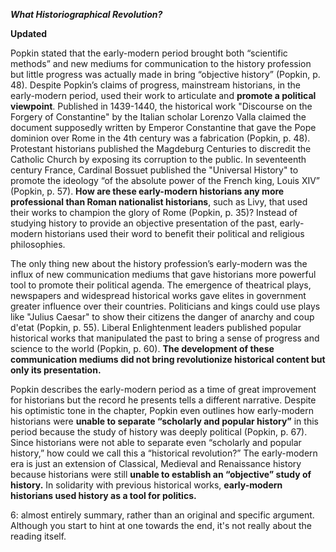 ***What Historiographical Revolution?*** 

**Updated**

Popkin stated that the early-modern period brought both “scientific methods” and new mediums for communication to the history profession but little progress was actually made in bring “objective history” (Popkin, p. 48). Despite Popkin’s claims of progress, mainstream historians, in the early-modern period, used their work to articulate and **promote a political viewpoint**. Published in 1439-1440, the historical work "Discourse on the Forgery of Constantine" by the Italian scholar Lorenzo Valla claimed the document supposedly written by Emperor Constantine that gave the Pope dominion over Rome in the 4th century was a fabrication (Popkin, p. 48). Protestant historians published the Magdeburg Centuries to discredit the Catholic Church by exposing its corruption to the public. In seventeenth century France, Cardinal Bossuet published the "Universal History" to promote the ideology “of the absolute power of the French king, Louis XIV” (Popkin, p. 57). **How are these early-modern historians any more professional than Roman nationalist historians**, such as Livy, that used their works to champion the glory of Rome (Popkin, p. 35)? Instead of studying history to provide an objective presentation of the past, early-modern historians used their word to benefit their political and religious philosophies. 

The only thing new about the history profession’s early-modern was the influx of new communication mediums that gave historians more powerful tool to promote their political agenda. The emergence of theatrical plays, newspapers and widespread historical works gave elites in government greater influence over their countries. Politicians and kings could use plays like "Julius Caesar" to show their citizens the danger of anarchy and coup d'etat (Popkin, p. 55). Liberal Enlightenment leaders published popular historical works that manipulated the past to bring a sense of progress and science to the world (Popkin, p. 60). **The development of these communication mediums did not bring revolutionize historical content but only its presentation.** 

Popkin describes the early-modern period as a time of great improvement for historians but the record he presents tells a different narrative. Despite his optimistic tone in the chapter, Popkin even outlines how early-modern historians were **unable to separate “scholarly and popular history”** in this period because the study of history was deeply political (Popkin, p. 67). Since historians were not able to separate even “scholarly and popular history,” how could we call this a “historical revolution?” The early-modern era is just an extension of Classical, Medieval and Renaissance history because historians were still **unable to establish an “objective” study of history.** In solidarity with previous historical works, **early-modern historians used history as a tool for politics.**


6: almost entirely summary, rather than an original and specific argument. Although you start to hint at one towards the end, it's not really about the reading itself.
